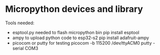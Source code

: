 #  Micropython devices and library
Tools needed:
 - esptool.py needed to flash micropython bin 
    pip install esptool
 - ampy to upload python code to esp32-s2
    pip install adafruit-ampy
 - picocom or putty for testing
    picocom -b 115200 /dev/ttyACM0
    putty -serial COM3

